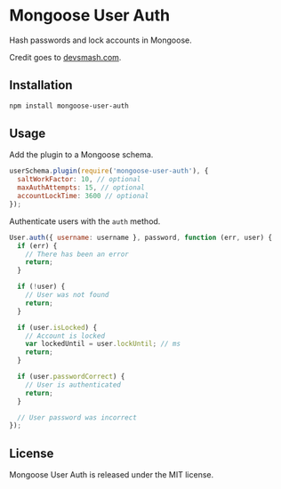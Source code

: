 # Mongoose User Auth

Hash passwords and lock accounts in Mongoose.

Credit goes to [devsmash.com](http://devsmash.com/blog/password-authentication-with-mongoose-and-bcrypt).

## Installation

```bash
npm install mongoose-user-auth
```

## Usage

Add the plugin to a Mongoose schema.

```js
userSchema.plugin(require('mongoose-user-auth'), {
  saltWorkFactor: 10, // optional
  maxAuthAttempts: 15, // optional
  accountLockTime: 3600 // optional
});
```

Authenticate users with the `auth` method.

```js
User.auth({ username: username }, password, function (err, user) {
  if (err) {
    // There has been an error
    return;
  }

  if (!user) {
    // User was not found
    return;
  }

  if (user.isLocked) {
    // Account is locked
    var lockedUntil = user.lockUntil; // ms
    return;
  }

  if (user.passwordCorrect) {
    // User is authenticated
    return;
  }

  // User password was incorrect
});
```

## License

Mongoose User Auth is released under the MIT license.
